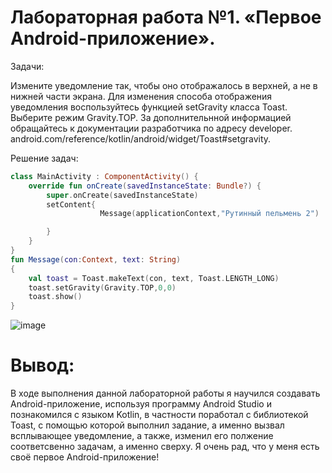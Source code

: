 # Лабораторная работа №1. «Первое Android-приложение».

Задачи:

Измените уведомление так, чтобы оно отображалось в верхней, а не в нижней части экрана. Для изменения способа отображения уведомления воспользуйтесь функцией setGravity класса Toast. Выберите режим Gravity.TOP. За дополнительнной информацией обращайтесь к документации разработчика по адресу developer. 
android.com/reference/kotlin/android/widget/Toast#setgravity.

Решение задач:

```Kotlin
class MainActivity : ComponentActivity() {
    override fun onCreate(savedInstanceState: Bundle?) {
        super.onCreate(savedInstanceState)
        setContent{
                    Message(applicationContext,"Рутинный пельмень 2")

        }
    }
}
fun Message(con:Context, text: String)
{
    val toast = Toast.makeText(con, text, Toast.LENGTH_LONG)
    toast.setGravity(Gravity.TOP,0,0)
    toast.show()
}
```
![image](https://github.com/Mi-Gear/GeoQuiz_lab1/assets/82881153/7b1bcd71-34b8-4d11-9693-5bd33ae6fda5)
#
# Вывод:

В ходе выполнения данной лабораторной работы я научился создавать Android-приложение, используя программу Android Studio и познакомился с языком Kotlin, в частности поработал с библиотекой Toast, с помощью которой выполнил задание, а именно вызвал всплывающее уведомление, а также, изменил его полжение соответсвенно задачам, а именно сверху. Я очень рад, что у меня есть своё первое Android-приложение!

